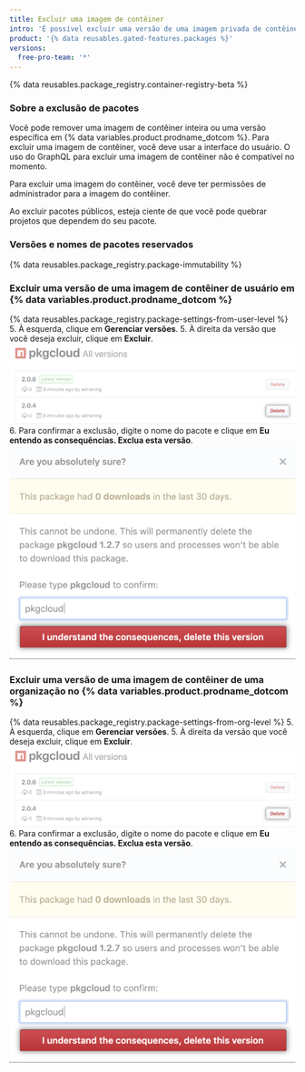 ```yaml
---
title: Excluir uma imagem de contêiner
intro: 'É possível excluir uma versão de uma imagem privada de contêiner usando o GraphQL ou em {% data variables.product.prodname_dotcom %}.'
product: '{% data reusables.gated-features.packages %}'
versions:
  free-pro-team: '*'
---
```


{% data reusables.package_registry.container-registry-beta %}

### Sobre a exclusão de pacotes

Você pode remover uma imagem de contêiner inteira ou uma versão específica em {% data variables.product.prodname_dotcom %}. Para excluir uma imagem de contêiner, você deve usar a interface do usuário. O uso do GraphQL para excluir uma imagem de contêiner não é compatível no momento.

Para excluir uma imagem do contêiner, você deve ter permissões de administrador para a imagem do contêiner.

Ao excluir pacotes públicos, esteja ciente de que você pode quebrar projetos que dependem do seu pacote.

### Versões e nomes de pacotes reservados

{% data reusables.package_registry.package-immutability %}

### Excluir uma versão de uma imagem de contêiner de usuário em {% data variables.product.prodname_dotcom %}

{% data reusables.package_registry.package-settings-from-user-level %}
5. À esquerda, clique em **Gerenciar versões**.
5. À direita da versão que você deseja excluir, clique em **Excluir**. ![Botão de excluir pacote](/assets/images/help/package-registry/delete-package-button.png)
6. Para confirmar a exclusão, digite o nome do pacote e clique em **Eu entendo as consequências. Exclua esta versão**. ![Botão de confirmar exclusão de pacote](/assets/images/help/package-registry/confirm-package-deletion.png)

### Excluir uma versão de uma imagem de contêiner de uma organização no {% data variables.product.prodname_dotcom %}

{% data reusables.package_registry.package-settings-from-org-level %}
5. À esquerda, clique em **Gerenciar versões**.
5. À direita da versão que você deseja excluir, clique em **Excluir**. ![Botão de excluir pacote](/assets/images/help/package-registry/delete-package-button.png)
6. Para confirmar a exclusão, digite o nome do pacote e clique em **Eu entendo as consequências. Exclua esta versão**. ![Botão de confirmar exclusão de pacote](/assets/images/help/package-registry/confirm-package-deletion.png)
